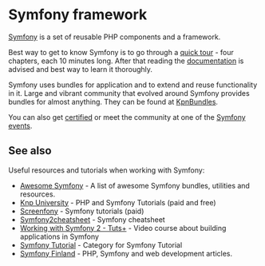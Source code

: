 # Symfony framework

[Symfony](http://symfony.com) is a set of reusable PHP components and a framework.

Best way to get to know Symfony is to go through a
[quick tour](http://symfony.com/doc/current/quick_tour/index.html) - four chapters,
each 10 minutes long. After that reading the [documentation](http://symfony.com/doc/current/index.html)
is advised and best way to learn it thoroughly.

Symfony uses bundles for application and to extend and reuse functionality in
it. Large and vibrant community that evolved around Symfony provides bundles for
almost anything. They can be found at [KpnBundles](http://knpbundles.com/).

You can also get [certified](https://sensiolabs.com/en/symfony/certification.html)
or meet the community at one of the [Symfony events](http://symfony.com/events/).

## See also

Useful resources and tutorials when working with Symfony:

* [Awesome Symfony](https://github.com/sitepoint/awesome-symfony) - A list of awesome Symfony bundles, utilities and resources.
* [Knp University](http://knpuniversity.com/) - PHP and Symfony Tutorials (paid and free)
* [Screenfony](http://www.screenfony.com/) - Symfony tutorials (paid)
* [Symfony2cheatsheet](http://www.symfony2cheatsheet.com/) - Symfony cheatsheet
* [Working with Symfony 2 - Tuts+](http://code.tutsplus.com/series/working-with-symfony-2--cms-636) - Video course about building applications in Symfony
* [Symfony Tutorial](https://www.cloudways.com/blog/category/applications/symfony/) - Category for Symfony Tutorial
* [Symfony Finland](https://www.symfony.fi/) - PHP, Symfony and web development
  articles.
